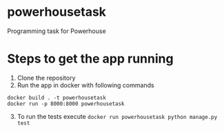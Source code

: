 # powerhousetask
Programming task for Powerhouse

# Steps to get the app running
1. Clone the repository
2. Run the app in docker with following commands
```
docker build . -t powerhousetask
docker run -p 8000:8000 powerhousetask
```
3. To run the tests execute ```docker run powerhousetask python manage.py test```
